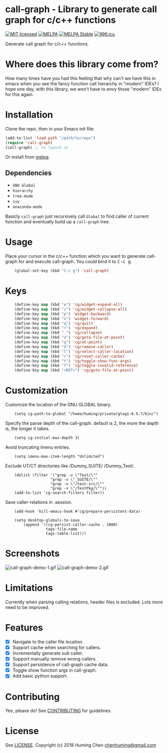 # call-graph - Library to generate call graph for c/c++ functions

[![MIT licensed](https://img.shields.io/badge/license-MIT-blue.svg)](COPYING.md)
[![MELPA](https://melpa.org/packages/call-graph-badge.svg)](https://melpa.org/#/call-graph)
[![MELPA Stable](https://stable.melpa.org/packages/call-graph-badge.svg)](https://stable.melpa.org/#/call-graph)
[![996.icu](https://img.shields.io/badge/link-996.icu-red.svg)](https://996.icu)

Generate call graph for c/c++ functions.

# Where does this library come from?

How many times have you had this feeling that
why can't we have this in emacs when you see
the fancy function call hierarchy in "modern" IDEs?
I hope one day, with this library, we won't have
to envy those "modern" IDEs for this again.

# Installation

Clone the repo, then in your Emacs init file:

```lisp
(add-to-list 'load-path "/path/to/repo")
(require 'call-graph)
(call-graph) ;; to launch it
```

Or install from [melpa](https://melpa.org/#/call-graph).

## Dependencies

* `GNU Global`
* `hierarchy`
* `tree-mode`
* `ivy`
* `anaconda-mode`

Basicly `call-graph` just recursively call `Global` to find caller of
current function and eventually build up a `call-graph` tree.

# Usage

Place your cursor in the c/c++ function which you want to generate
call-graph for and execute call-graph.
You could bind it to <kbd>C-c g</kbd>.

```lisp
    (global-set-key (kbd "C-c g") 'call-graph)
```

# Keys

```lisp
    (define-key map (kbd "e") 'cg/widget-expand-all)
    (define-key map (kbd "c") 'cg/widget-collapse-all)
    (define-key map (kbd "p") 'widget-backward)
    (define-key map (kbd "n") 'widget-forward)
    (define-key map (kbd "q") 'cg/quit)
    (define-key map (kbd "+") 'cg/expand)
    (define-key map (kbd "_") 'cg/collapse)
    (define-key map (kbd "o") 'cg/goto-file-at-point)
    (define-key map (kbd "g") 'cg/at-point)
    (define-key map (kbd "d") 'cg/remove-caller)
    (define-key map (kbd "l") 'cg/select-caller-location)
    (define-key map (kbd "r") 'cg/reset-caller-cache)
    (define-key map (kbd "t") 'cg/toggle-show-func-args)
    (define-key map (kbd "f") 'cg/toggle-invalid-reference)
    (define-key map (kbd "<RET>") 'cg/goto-file-at-point)
```

# Customization

Customize the location of the GNU GLOBAL binary.

```
    (setq cg-path-to-global "/home/huming/private/gtags-6.5.7/bin/")
```

Specify the parse depth of the call-graph.
default is 2, the more the depth is, the longer it takes.

```
    (setq cg-initial-max-depth 3)
```

Avoid truncating Imenu entries.

```
    (setq imenu-max-item-length "Unlimited")
```

Exclude UT/CT directories like /Dummy_SUITE/ /Dummy_Test/.

```
    (dolist (filter '("grep -v \"Test/\""
                    "grep -v \"_SUITE/\""
                    "grep -v \"/test-src/\""
                    "grep -v \"/TestPkg/\""))
    (add-to-list 'cg-search-filters filter))
```

Save caller-relations in .session.

```
    (add-hook 'kill-emacs-hook #'cg/prepare-persistent-data)

    (setq desktop-globals-to-save
        (append '((cg-persist-caller-cache . 1000)
                  tags-file-name
                  tags-table-list)))
```

# Screenshots

![call-graph-demo-1.gif](img/call-graph-demo-1.gif)
![call-graph-demo-2.gif](img/call-graph-demo-2.gif)

# Limitations

Currently when parsing calling relations, header files is excluded.
Lots more need to be improved.

# Features

- [x] Navigate to the caller file location.
- [x] Support cache when searching for callers.
- [x] Incrementally generate sub caller.
- [x] Support manually remove wrong callers.
- [x] Support persistence of call-graph cache data.
- [x] Toggle show function args in call-graph.
- [x] Add basic python support.

# Contributing
Yes, please do! See [CONTRIBUTING](CONTRIBUTING.md) for guidelines.

# License

See [LICENSE](LICENSE). Copyright (c) 2018 Huming Chen <chenhuming@gmail.com>
